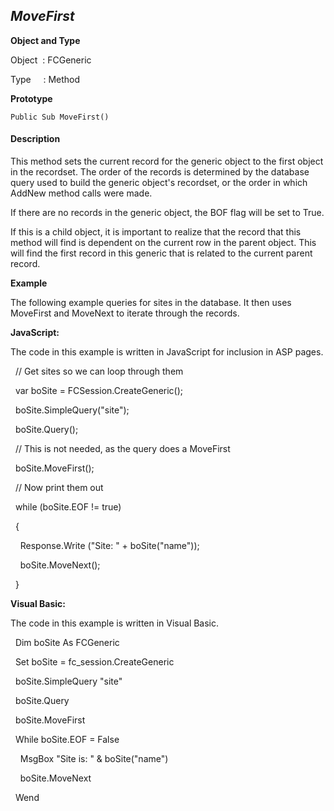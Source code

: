 _MoveFirst_
-----------

**Object and Type**

Object  : FCGeneric

Type     : Method

**Prototype**

```
Public Sub MoveFirst()
```

#### Description

This method sets the current record for the generic object to the first object in the recordset. The order of the records is determined by the database query used to build the generic object's recordset, or the order in which AddNew method calls were made.

If there are no records in the generic object, the BOF flag will be set to True.

If this is a child object, it is important to realize that the record that this method will find is dependent on the current row in the parent object. This will find the first record in this generic that is related to the current parent record.

**Example**

The following example queries for sites in the database. It then uses MoveFirst and MoveNext to iterate through the records.

**JavaScript:**

The code in this example is written in JavaScript for inclusion in ASP pages.

  // Get sites so we can loop through them

  var boSite = FCSession.CreateGeneric();

  boSite.SimpleQuery("site");

  boSite.Query();

  // This is not needed, as the query does a MoveFirst

  boSite.MoveFirst();

  // Now print them out

  while (boSite.EOF != true)

  {

    Response.Write ("Site: " + boSite("name"));  

    boSite.MoveNext();

  }

**Visual Basic:**

The code in this example is written in Visual Basic.

  Dim boSite As FCGeneric

  Set boSite = fc_session.CreateGeneric

  boSite.SimpleQuery "site"

  boSite.Query

  boSite.MoveFirst

  While boSite.EOF = False

    MsgBox "Site is: " & boSite("name")

    boSite.MoveNext

  Wend